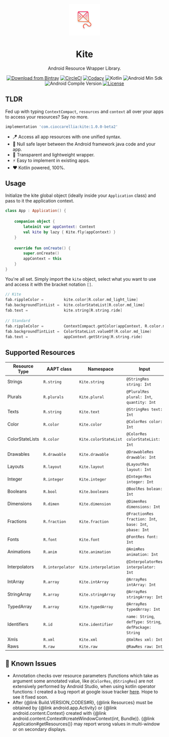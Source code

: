 <p align="center">
  <a href="https://github.com/cioccarellia/kite" target="_blank"><img width="100" src="art/icon.png"></a>
</p>
<h1 align="center">Kite</h1>
<p align="center">Android Resource Wrapper Library.</p>
<p align="center">
  <a href="https://bintray.com/cioccarellia/maven/kite/_latestVersion"><img src="https://api.bintray.com/packages/cioccarellia/maven/kite/images/download.svg" alt="Download from Bintray"></a>
  <a href="https://app.circleci.com/pipelines/github/cioccarellia/kite"><img src="https://circleci.com/gh/cioccarellia/kite.svg?style=svg" alt="CircleCI"></a>
  <a href="https://www.codacy.com/gh/cioccarellia/kite/dashboard?utm_source=github.com&amp;utm_medium=referral&amp;utm_content=cioccarellia/kite&amp;utm_campaign=Badge_Grade"><img src="https://app.codacy.com/project/badge/Grade/91fb67a5494d4767b71c7bf99810c1c9" alt="Codacy"></a>
  <a><img src="https://img.shields.io/badge/kotlin-1.4.10-orange.svg" alt="Kotlin"></a>
  <a><img src="https://img.shields.io/badge/min-14-00e676.svg" alt="Android Min Sdk"></a>
  <a><img src="https://img.shields.io/badge/compile-30-00e676.svg" alt="Android Compile Version"></a>
  <a href="https://github.com/cioccarellia/kite/blob/master/LICENSE"><img src="https://img.shields.io/badge/license-Apache%202.0-blue.svg" alt="License"></a>
</p>

## TLDR
Fed up with typing `ContextCompact`, `resources` and `context` all over your apps to access your resources? Say no more.
```gradle
implementation 'com.cioccarellia:kite:1.0.0-beta2'
```

- :kite: Access all app resources with one unified syntax.
- :dna: Null safe layer between the Android framework java code and your app.
- :ice_cube: Transparent and lightweight wrapper.
- :zap: Easy to implement in existing apps.
- :heart: Kotlin powered, 100%.

## Usage
Initialize the kite global object (ideally inside your `Application` class) and pass to it the application context.

```kotlin
class App : Application() {

    companion object {
        lateinit var appContext: Context
        val kite by lazy { Kite.fly(appContext) }
    }

    override fun onCreate() {
        super.onCreate()
        appContext = this
    }
}
```

You're all set. Simply import the `kite` object, select what you want to use and access it with the bracket notation `[]`.

```kotlin
// Kite
fab.rippleColor =         kite.color[R.color.md_light_lime]
fab.backgroundTintList =  kite.colorStateList[R.color.md_lime]
fab.text =                kite.string[R.string.ride]

// Standard
fab.rippleColor =         ContextCompact.getColor(appContext, R.color.md_light_lime)
fab.backgroundTintList =  ColorStateList.valueOf(R.color.md_lime)
fab.text =                appContext.getString(R.string.ride)
```

## Supported Resources
| Resource Type   	| AAPT class       	| Namespace             	| Input                                                   	| Output              	| Implementation                      	| API 	| Variants           	|
|-----------------	|------------------	|-----------------------	|---------------------------------------------------------	|---------------------	|-------------------------------------	|-----	|--------------------	|
| Strings         	| `R.string`       	| `Kite.string`         	| `@StringRes string: Int`                                	| `String`            	| `Context.getString()`               	| /   	| `formatArgs`       	|
| Plurals         	| `R.plurals`      	| `Kite.plural`         	| `@PluralRes plural: Int`, `quantity: Int`               	| `String`            	| `Resources.getQuantityString()`     	| /   	| `formatArgs`       	|
| Texts           	| `R.string`       	| `Kite.text`           	| `@StringRes text: Int`                                  	| `CharSequence`      	| `Context.getText()`                 	| /   	| /                  	|
| Color           	| `R.color`        	| `Kite.color`          	| `@ColorRes color: Int`                                  	| `@ColorInt Color`   	| `ContextCompat.getColor()`          	| /   	| /                  	|
| ColorStateLists 	| `R.color`        	| `Kite.colorStateList` 	| `@ColorRes colorStateList: Int`                         	| `ColorStateList`    	| `ContextCompat.getColorStateList()` 	| /   	| /                  	|
| Drawables       	| `R.drawable`     	| `Kite.drawable`       	| `@DrawableRes drawable: Int`                            	| `Drawable`          	| `ContextCompat.getDrawable()`       	| /   	| `Resources.Theme?` 	|
| Layouts         	| `R.layout`       	| `Kite.layout`         	| `@LayoutRes layout: Int`                                	| `XmlResourceParser` 	| `Resources.getlayout()`             	| /   	| /                  	|
| Integer         	| `R.integer`      	| `Kite.integer`        	| `@IntegerRes integer: Int`                              	| `Int`               	| `Resources.getInteger()`            	| /   	| /                  	|
| Booleans        	| `R.bool`         	| `Kite.booleans`       	| `@BoolRes bolean: Int`                                  	| `Boolean`           	| `Resources.getBoolean()`            	| /   	| /                  	|
| Dimensions      	| `R.dimen`        	| `Kite.dimension`      	| `@DimenRes dimensions: Int`                             	| `Float`             	| `Resources.getDimensions()`         	| /   	| /                  	|
| Fractions       	| `R.fraction`     	| `Kite.fraction`       	| `@FractionRes fraction: Int`, `base: Int`, `pbase: Int` 	| `Float`             	| `Resources.getFraction()`           	| /   	| /                  	|
| Fonts           	| `R.font`         	| `Kite.font`           	| `@FontRes font: Int`                                    	| `Typeface`          	| `Resources.getFont()`               	| 26  	| /                  	|
| Animations      	| `R.anim`         	| `Kite.animation`      	| `@AnimRes animation: Int`                               	| `Animation`         	| `AnimationUtils.loadAnimation()`    	| /   	| /                  	|
| Interpolators   	| `R.interpolator` 	| `Kite.interpolation`  	| `@InterpolatorRes interpolator: Int`                    	| `Interpolator`      	| `AnimationUtils.loadInterpolator()` 	| /   	| /                  	|
| IntArray        	| `R.array`        	| `Kite.intArray`       	| `@ArrayRes intArray: Int`                               	| `IntArray`          	| `Resources.getIntArray()`           	| /   	| /                  	|
| StringArray     	| `R.array`        	| `Kite.stringArray`    	| `@ArrayRes stringArray: Int`                            	| `Array<out String>` 	| `Resources.getStringArray()`        	| /   	| /                  	|
| TypedArray     	| `R.array`        	| `Kite.typedArray`     	| `@ArrayRes typedArray: Int`                             	| `TypedArray`        	| `Resources.obtainTypedArray()`      	| /   	| /                  	|
| Identifiers     	| `R.id`           	| `Kite.identifier`     	| `name: String`, `defType: String`, `defPackage: String` 	| `Int`               	| `Resources.getIdentifier()`         	| /   	| /                  	|
| Xmls            	| `R.xml`          	| `Kite.xml`            	| `@XmlRes xml: Int`                                      	| `XmlResourceParser` 	| `Resources.getXml()`                	| /   	| /                  	|
| Raws            	| `R.raw`          	| `Kite.raw`            	| `@RawRes raw: Int`                                      	| `InputStream`       	| `Resources.openRawResource()`       	| /   	| `TypedValue`       	|

## :stop_sign: Known Issues
- Annotation checks over resource parameters (functions which take as argument some annotated value, like `@ColorRes`, `@StringRes`) are not extensively performed by Android Studio, when using kotlin operator functions: I created a bug report at google issue tracker [here](https://issuetracker.google.com/issues/173628041). Hope to see it fixed soon.
- After {@link Build.VERSION_CODES#R}, {@link Resources} must be obtained by {@link android.app.Activity} or {@link android.content.Context} created with {@link android.content.Context#createWindowContext(int, Bundle)}. {@link Application#getResources()} may report wrong values in multi-window or on secondary displays.
